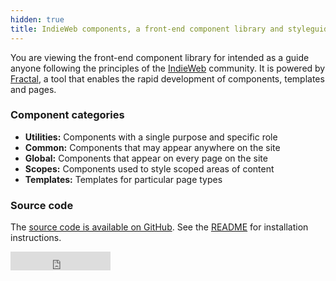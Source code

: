 ```yaml
---
hidden: true
title: IndieWeb components, a front-end component library and styleguide including common Microformat data formats
---
```

You are viewing the front-end component library for intended as a guide anyone following the principles of the [IndieWeb](https://indieweb.org) community. It is powered by [Fractal](http://fractal.build), a tool that enables the rapid development of components, templates and pages.

### Component categories

  * **Utilities:** Components with a single purpose and specific role
  * **Common:** Components that may appear anywhere on the site
  * **Global:** Components that appear on every page on the site
  * **Scopes:** Components used to style scoped areas of content
  * **Templates:** Templates for particular page types

### Source code

The [source code is available on GitHub](https://github.com/calumryan/indieweb-components/). See the [README](https://github.com/calumryan/indieweb-components/blob/master/README.md) for installation instructions.

<iframe src="https://ghbtns.com/github-btn.html?user=calumryan&repo=indieweb-components&type=star&count=true&size=large" frameborder="0" scrolling="0" width="160px" height="30px"></iframe>
